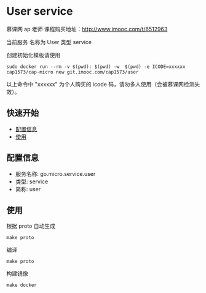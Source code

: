 # User service 
慕课网 ap 老师 课程购买地址：http://www.imooc.com/t/6512963

当前服务 名称为 User 类型 service 

创建初始化模版请使用

```
sudo docker run --rm -v $(pwd): $(pwd) -w  $(pwd) -e ICODE=xxxxxx cap1573/cap-micro new git.imooc.com/cap1573/user
```
以上命令中 "xxxxxx" 为个人购买的 icode 码，请勿多人使用（会被慕课网检测失效）。

## 快速开始

- [配置信息](#配置信息)
- [使用](#使用)

## 配置信息

- 服务名称: go.micro.service.user
- 类型: service
- 简称: user

 

## 使用
根据 proto 自动生成
```
make proto
```

编译
```
make proto
```

构建镜像
```
make docker
```
